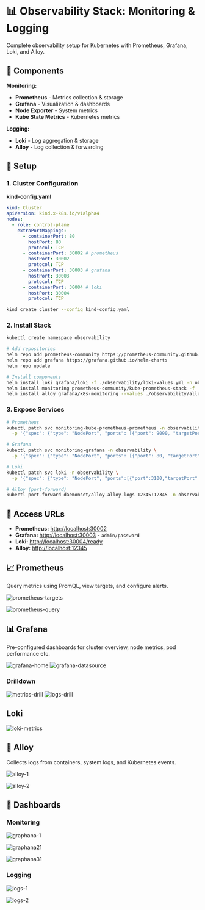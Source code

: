 # 📊 Observability Stack: Monitoring & Logging

Complete observability setup for Kubernetes with Prometheus, Grafana, Loki, and Alloy.

## 🎯 Components

**Monitoring:**
- **Prometheus** - Metrics collection & storage
- **Grafana** - Visualization & dashboards
- **Node Exporter** - System metrics
- **Kube State Metrics** - Kubernetes metrics

**Logging:**
- **Loki** - Log aggregation & storage
- **Alloy** - Log collection & forwarding

## 🚀 Setup

### 1. Cluster Configuration

**kind-config.yaml**
```yaml
kind: Cluster
apiVersion: kind.x-k8s.io/v1alpha4
nodes:
  - role: control-plane
    extraPortMappings:
      - containerPort: 80
        hostPort: 80
        protocol: TCP
      - containerPort: 30002 # prometheus
        hostPort: 30002
        protocol: TCP
      - containerPort: 30003 # grafana
        hostPort: 30003
        protocol: TCP
      - containerPort: 30004 # loki
        hostPort: 30004
        protocol: TCP
```

```bash
kind create cluster --config kind-config.yaml
```

### 2. Install Stack

```bash
kubectl create namespace observability

# Add repositories
helm repo add prometheus-community https://prometheus-community.github.io/helm-charts
helm repo add grafana https://grafana.github.io/helm-charts
helm repo update

# Install components
helm install loki grafana/loki -f ./observability/loki-values.yml -n observability
helm install monitoring prometheus-community/kube-prometheus-stack -f ./observability/monitoring-values.yml -n observability
helm install alloy grafana/k8s-monitoring --values ./observability/alloy-values.yml -n observability
```

### 3. Expose Services

```bash
# Prometheus
kubectl patch svc monitoring-kube-prometheus-prometheus -n observability \
  -p '{"spec": {"type": "NodePort", "ports": [{"port": 9090, "targetPort": 9090, "nodePort": 30002}]}}'

# Grafana
kubectl patch svc monitoring-grafana -n observability \
  -p '{"spec": {"type": "NodePort", "ports": [{"port": 80, "targetPort": 3000, "nodePort": 30003}]}}'

# Loki
kubectl patch svc loki -n observability \
  -p '{"spec": {"type": "NodePort", "ports":[{"port":3100,"targetPort":3100,"nodePort":30004}]}}'

# Alloy (port-forward)
kubectl port-forward daemonset/alloy-alloy-logs 12345:12345 -n observability
```

## 🔗 Access URLs

- **Prometheus:** [http://localhost:30002](http://localhost:30002)
- **Grafana:** [http://localhost:30003](http://localhost:30003) - `admin/password`
- **Loki:** [http://localhost:30004/ready](http://localhost:30004/ready)
- **Alloy:** [http://localhost:12345](http://localhost:12345)

## 📈 Prometheus

Query metrics using PromQL, view targets, and configure alerts.

![prometheus-targets](./assets/prometheus-targets.png)

![prometheus-query](./assets/prometheus-query.png)

## 📊 Grafana

Pre-configured dashboards for cluster overview, node metrics, pod performance etc.

![grafana-home](./assets/grafana-home.png)
![grafana-datasource](./assets/grafana-data-source.png)

### Drilldown

![metrics-drill](./assets/metrics-drill.png)
![logs-drill](./assets/logs-drill.png)

## Loki

![loki-metrics](./assets/loki-mertics.png)

## 🔄 Alloy

Collects logs from containers, system logs, and Kubernetes events.

![alloy-1](./assets/alloy-1.png)

![alloy-2](./assets/alloy-2.png)

## 🎨 Dashboards

### Monitoring

![graphana-1](./assets/graphana-1.png)

![graphana21](./assets/graphana-2.png)

![graphana31](./assets/graphana-3.png)

### Logging

![logs-1](./assets/logs-1.png)

![logs-2](./assets/logs-2.png)

